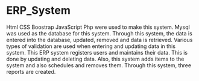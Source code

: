 # ERP_System

Html CSS Boostrap JavaScript Php were used to make this system. Mysql was used as the database for this system. Through this system, the data is entered into the database, updated, removed and data is retrieved. Various types of validation are used when entering and updating data in this system.
This ERP system registers users and maintains their data. This is done by updating and deleting data. Also, this system adds items to the system and also schedules and removes them. Through this system, three reports are created.
